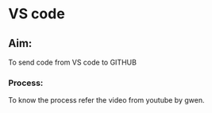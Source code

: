 # VS code

## Aim:
To send code from VS code to GITHUB

### Process:
To know the process refer the video from youtube by gwen.